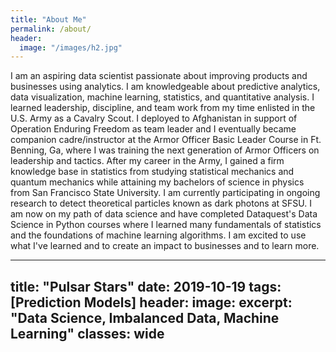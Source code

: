 ```yaml
---
title: "About Me"
permalink: /about/
header:
  image: "/images/h2.jpg"
---
```


I am an aspiring data scientist passionate about improving products and businesses using analytics. I am knowledgeable about predictive analytics, data visualization, machine learning, statistics, and quantitative analysis. I learned leadership, discipline, and team work from my time enlisted in the U.S. Army as a Cavalry Scout. I deployed to Afghanistan in support of Operation Enduring Freedom as team leader and I eventually became companion cadre/instructor at the Armor Officer Basic Leader Course in Ft. Benning, Ga, where I was training the next generation of Armor Officers on leadership and tactics. After my career in the Army, I gained a firm knowledge base in statistics from studying statistical mechanics and quantum mechanics while attaining my bachelors of science in physics from San Francisco State University. I am currently participating in ongoing research to detect theoretical particles known as dark photons at SFSU. I am now on my path of data science and have completed Dataquest's Data Science in Python courses where I learned many fundamentals of statistics and the foundations of machine learning algorithms. I am excited to use what I've learned and to create an impact to businesses and to learn more.

---
title: "Pulsar Stars"
date: 2019-10-19
tags: [Prediction Models]
header:
  image:
excerpt: "Data Science, Imbalanced Data, Machine Learning"
classes: wide
---
